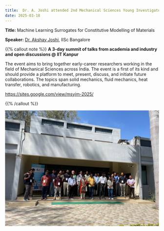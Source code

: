 ```yaml
---
title:  Dr. A. Joshi attended 2nd Mechanical Sciences Young Investigators Meet (MSYIM-2025) @ IIT Kanpur
date: 2025-03-18
---
```


**Title:** Machine Learning Surrogates for Constitutive Modelling of Materials

**Speaker:** [Dr. Akshay Joshi](https://mecheng.iisc.ac.in/people/akshay-joshi/), IISc Bangalore

<!--more-->

{{% callout note %}}
**A 3-day summit of talks from academia and industry and open discussions @ IIT Kanpur**

The event aims to bring together early-career researchers working in the field of Mechanical Sciences across India. The event is a first of its kind and should provide a platform to meet, present, discuss, and initiate future collaborations. The topics span solid mechanics, fluid mechanics, heat transfer, robotics, and manufacturing.

https://sites.google.com/view/msyim-2025/

{{% /callout %}}


![MYSIM-2025](event.jpg "Group Photo, MYSIM-2025, IIT Kanpur")
